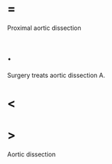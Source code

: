 # =

Proximal aortic dissection

# .

Surgery treats aortic dissection A.

# <

# >

Aortic dissection

